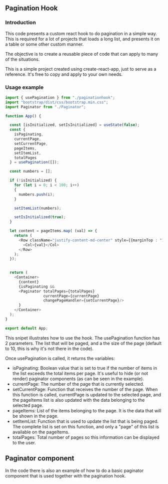 ## Pagination Hook

### Introduction

This code presents a custom react hook to do pagination in a simple way. This is required for a lot of projects that loads a long list, and presents it on a table or some other custom manner.

The objective is to create a reusable piece of code that can apply to many of the situations.

This is a simple project created using create-react-app, just to serve as a reference. It's free to copy and apply to your own needs.

### Usage example

```typescript
import { usePagination } from "./paginationhook";
import "bootstrap/dist/css/bootstrap.min.css";
import Paginator from "./Paginator";

function App() {

  const [isInitialized, setIsInitialized] = useState(false);
  const {
    isPaginating,
    currentPage,
    setCurrentPage,
    pageItems,
    setItemList,
    totalPages
  } = usePagination([]);

  const numbers = [];

  if (!isInitialized) {
    for (let i = 0; i < 100; i++)
    {
      numbers.push(i);
    }

    setItemList(numbers);

    setIsInitialized(true);
  }

  let content = pageItems.map( (val) => {
    return (
      <Row className="justify-content-md-center" style={{marginTop : "10px"}}>
        <Col>{val}</Col>
      </Row>
    );
  });
  

  return (
    <Container>
      {content}
      {isPaginating &&
      <Paginator totalPages={totalPages}
                 currentPage={currentPage}
                 changePageHandler={setCurrentPage}/>
      }
    </Container>
  );
}

export default App;
```

This snipet illustrates how to use the hook.
The usePagination function has 2 parameters. The list that will be paged, and a the size of the page (default to 10, this is why it's not there in the code).

Once usePagination is called, it returns the variables:
- isPaginating: Boolean value that is set to true if the number of items in the list exceeds the total items per page. It's useful to hide (or not render) paginator components (as can be seen in the example).
- currentPage: The number of the page that is currently selected.
- setCurrentPage: Function that receives the number of the page. When this function is called, currentPage is updated to the selected page, and the pageItems list is also updated with the data belonging to the selected page.
- pageItems: List of the items belonging to the page. It is the data that will be shown in the page.
- setItemList: Function that is used to update the list that is being paged. The complete list is set on this function, and only a "page" of this list is available on the pageItems.
- totalPages: Total number of pages so this information can be displayed to the user.

## Paginator component

In the code there is also an example of how to do a basic paginator component that is used together with the pagination hook.